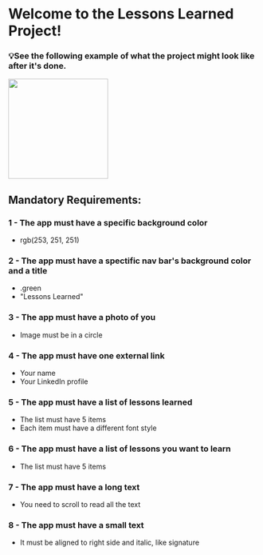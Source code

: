 # Welcome to the Lessons Learned Project!

### 💡See the following example of what the project might look like after it's done. 

<img src="./simulation.gif" width="200">

## Mandatory Requirements:

### 1 - The app must have a specific background color

- rgb(253, 251, 251)

### 2 - The app must have a spectific nav bar's background color and a title

- .green
- "Lessons Learned"

### 3 - The app must have a photo of you

- Image must be in a circle

### 4 - The app must have one external link

- Your name
- Your LinkedIn profile

### 5 - The app must have a list of lessons learned

- The list must have 5 items
- Each item must have a different font style

### 6 - The app must have a list of lessons you want to learn

- The list must have 5 items

### 7 - The app must have a long text

- You need to scroll to read all the text

### 8 - The app must have a small text

- It must be aligned to right side and italic, like signature
